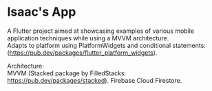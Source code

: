 # Isaac's App

A Flutter project aimed at showcasing examples of various mobile application techniques while using a MVVM architecture.  
Adapts to platform using PlatformWidgets and conditional statements: (https://pub.dev/packages/flutter_platform_widgets). 

Architecture:  
  MVVM (Stacked package by FilledStacks: https://pub.dev/packages/stacked). 
  Firebase Cloud Firestore. 
  
